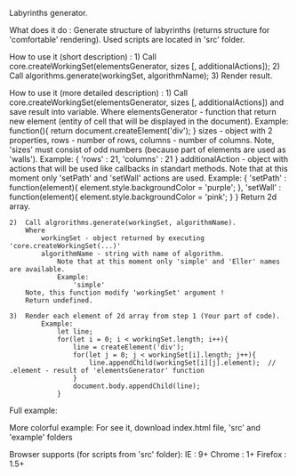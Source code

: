 
Labyrinths generator.



What does it do :
    Generate structure of labyrinths (returns structure for 'comfortable' rendering).
    Used scripts are located in 'src' folder.



How to use it (short description) :
    1)  Call core.createWorkingSet(elementsGenerator, sizes [, additionalActions]);
    2)  Call algorithms.generate(workingSet, algorithmName);
    3)  Render result.



How to use it (more detailed description) :
    1)  Call core.createWorkingSet(elementsGenerator, sizes [, additionalActions]) and save result into variable.
        Where
            elementsGenerator - function that return new element (entity of cell that will be displayed in the document).
                Example:
                    function(){
                        return document.createElement('div');
                    }
            sizes - object with 2 properties, rows - number of rows, columns - number of columns.
                Note, 'sizes' must consist of odd numbers (because part of elements are used as 'walls').
                Example:
                    {
                        'rows' : 21,
                        'columns' : 21
                    }
            additionalAction - object with actions that will be used like callbacks in standart methods.
                Note that at this moment only 'setPath' and 'setWall' actions are used.
                Example:
                    {
                        'setPath' : function(element){
                            element.style.backgroundColor = 'purple';
                        },
                        'setWall' : function(element){
                            element.style.backgroundColor = 'pink';
                        }
                    }
        Return 2d array.
    
    2)  Call algrorithms.generate(workingSet, algorithmName).
        Where
            workingSet - object returned by executing 'core.createWorkingSet(...)'
            algorithmName - string with name of algorithm.
                Note that at this moment only 'simple' and 'Eller' names are available.
                Example:
                    'simple'
        Note, this function modify 'workingSet' argument !
        Return undefined.

    3)  Render each element of 2d array from step 1 (Your part of code).
            Example:
                let line;
                for(let i = 0; i < workingSet.length; i++){
                    line = createElement('div');
                    for(let j = 0; j < workingSet[i].length; j++){
                        line.appendChild(workingSet[i][j].element);  // .element - result of 'elementsGenerator' function
                    }
                    document.body.appendChild(line);
                }



Full example:
    <html>
        <head>
            <script src='src/core.js'></script>
            <script src='src/algorithms.js'></script>
        <head>
        <body></body>
        <script>
            function elementsGenerator(){
                var div = document.createElement('div');
                div.style.height = '10px';
                div.style.width = '10px';
                div.style.display = 'inline-block';
                div.style.position = 'relative';
                return div;
            }
            var actions = {
                'setWall' : function(el){
                    el.style.backgroundColor = 'black'; // for visual clarity
                }
            }
            var ws = core.createWorkingSet(elementsGenerator, { 'rows' : 15, 'columns' : 15 }, actions);
            algorithms.generate(ws, 'Eller');
            let row;
            for(let i = 0; i < ws.length; i++){
                row = document.createElement('div');
                for(let j = 0; j < ws[i].length; j++){
                    row.appendChild(ws[i][j].element);
                }
                document.body.appendChild(row);
            }
        </script>
    </html>



More colorful example:
    For see it, download index.html file, 'src' and 'example' folders



Browser supports (for scripts from 'src' folder):
    IE : 9+
    Chrome : 1+
    Firefox : 1.5+
